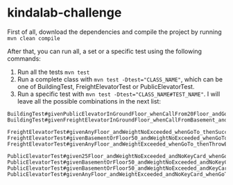 # kindalab-challenge

First of all, download the dependencies and compile the project by running
`mvn clean compile`

After that, you can run all, a set or a specific test using the following commands:

1. Run all the tests `mvn test`
2. Run a complete class with `mvn test -Dtest="CLASS_NAME"`, which can be one of BuildingTest, FreightElevatorTest or PublicElevatorTest.
3. Run a specific test with `mvn test -Dtest="CLASS_NAME#TEST_NAME"`. I will leave all the possible combinations in the next list:

```
BuildingTest#givenPublicElevatorInGroundFloor_whenCallFrom20Floor_andGoToLastFloor_andHaveKeyCard_thenEndsInLastFloor
BuildingTest#givenFreightElevatorInGroundFloor_whenCallFromBasement_andGoToLastFloor_thenEndsInLastFloor

FreightElevatorTest#givenAnyFloor_andWeightNoExceeded_whenGoTo_thenSucceed
FreightElevatorTest#givenBasementOrFloor50_andWeightNoExceeded_whenGoTo_thenSucceed
FreightElevatorTest#givenAnyFloor_andWeightExceeded_whenGoTo_thenThrowException

PublicElevatorTest#given25Floor_andWeightNoExceeded_andNoKeyCard_whenGoTo_thenSucceed
PublicElevatorTest#givenBasementOrFloor50_andWeightNoExceeded_andNoKeyCard_whenGoTo_thenFail
PublicElevatorTest#givenBasementOrFloor50_andWeightNoExceeded_andKeyCard_whenGoTo_thenSucceed
PublicElevatorTest#givenAnyFloor_andWeightExceeded_andNoKeyCard_whenGoTo_thenThrowException
```
